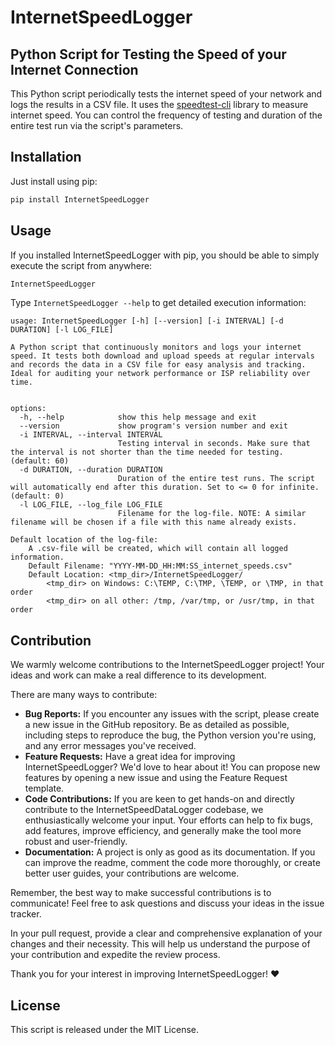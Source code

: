 # InternetSpeedLogger

## Python Script for Testing the Speed of your Internet Connection

This Python script periodically tests the internet speed of your network and
logs the results in a CSV file. It uses the
[speedtest-cli](https://pypi.org/project/speedtest-cli/) library to measure
internet speed. You can control the frequency of testing and duration of the
entire test run via the script's parameters.

## Installation

Just install using pip:

```bash
pip install InternetSpeedLogger
```

## Usage

If you installed InternetSpeedLogger with pip, you should be able to simply
execute the script from anywhere:

```bash
InternetSpeedLogger
```

Type `InternetSpeedLogger --help` to get detailed execution information:

```
usage: InternetSpeedLogger [-h] [--version] [-i INTERVAL] [-d DURATION] [-l LOG_FILE]

A Python script that continuously monitors and logs your internet
speed. It tests both download and upload speeds at regular intervals
and records the data in a CSV file for easy analysis and tracking.
Ideal for auditing your network performance or ISP reliability over
time.
            

options:
  -h, --help            show this help message and exit
  --version             show program's version number and exit
  -i INTERVAL, --interval INTERVAL
                        Testing interval in seconds. Make sure that the interval is not shorter than the time needed for testing. (default: 60)
  -d DURATION, --duration DURATION
                        Duration of the entire test runs. The script will automatically end after this duration. Set to <= 0 for infinite. (default: 0)
  -l LOG_FILE, --log_file LOG_FILE
                        Filename for the log-file. NOTE: A similar filename will be chosen if a file with this name already exists.

Default location of the log-file:
    A .csv-file will be created, which will contain all logged information.
    Default Filename: "YYYY-MM-DD_HH:MM:SS_internet_speeds.csv"
    Default Location: <tmp_dir>/InternetSpeedLogger/
        <tmp_dir> on Windows: C:\TEMP, C:\TMP, \TEMP, or \TMP, in that order
        <tmp_dir> on all other: /tmp, /var/tmp, or /usr/tmp, in that order
```

## Contribution

We warmly welcome contributions to the InternetSpeedLogger project! Your ideas
and work can make a real difference to its development.

There are many ways to contribute:

- **Bug Reports:** If you encounter any issues with the script, please create a
  new issue in the GitHub repository. Be as detailed as possible, including
  steps to reproduce the bug, the Python version you're using, and any error
  messages you've received.
- **Feature Requests:** Have a great idea for improving InternetSpeedLogger?
  We'd love to hear about it! You can propose new features by opening a new
  issue and using the Feature Request template.
- **Code Contributions:** If you are keen to get hands-on and directly
  contribute to the InternetSpeedDataLogger codebase, we enthusiastically
  welcome your input. Your efforts can help to fix bugs, add features, improve
  efficiency, and generally make the tool more robust and user-friendly.
- **Documentation:** A project is only as good as its documentation. If you can
  improve the readme, comment the code more thoroughly, or create better user
  guides, your contributions are welcome.

Remember, the best way to make successful contributions is to communicate! Feel
free to ask questions and discuss your ideas in the issue tracker.

In your pull request, provide a clear and comprehensive explanation of your
changes and their necessity. This will help us understand the purpose of your
contribution and expedite the review process.

Thank you for your interest in improving InternetSpeedLogger! :heart:

## License

This script is released under the MIT License.
